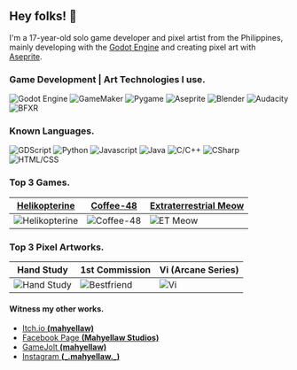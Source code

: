 ## Hey folks! 🧡
I'm a 17-year-old solo game developer and pixel artist from the Philippines, mainly developing with the [Godot Engine]( https://godotengine.org ) and creating pixel art with [Aseprite]( https://www.aseprite.org ).

### Game Development | Art Technologies I use.
![Godot Engine](https://img.shields.io/badge/game%20engine-Godot-blue)
![GameMaker](https://img.shields.io/badge/game%20engine-GameMaker-red)
![Pygame](https://img.shields.io/badge/graphics%20library-Pygame-3AA100)
![Aseprite](https://img.shields.io/badge/art%20software-Aseprite-E7E7E7)
![Blender](https://img.shields.io/badge/3D%20modeling-Blender-C6800D)
![Audacity](https://img.shields.io/badge/audio%20software-Audacity-E1C300)
![BFXR](https://img.shields.io/badge/audio%20software-BFXR-E1C98D)

### Known Languages.
![GDScript](https://img.shields.io/badge/GDScript-preferred-0A7300)
![Python](https://img.shields.io/badge/Python-preferred-0A7300)
![Javascript](https://img.shields.io/badge/Javascript-preferred-0A7300)
![Java](https://img.shields.io/badge/Java-known-A45700)
![C/C++](https://img.shields.io/badge/C/C++-known-A45700)
![CSharp](https://img.shields.io/badge/CSharp-known-A45700)
![HTML/CSS](https://img.shields.io/badge/HTML/CSS-known-A45700)

### Top 3 Games.

| [Helikopterine]( https://mahyellaw.itch.io/helikopterine )  | [Coffee-48]( https://mahyellaw.itch.io/coffee-48 ) | [Extraterrestrial Meow](https://gamejolt.com/games/et_meow/638515) |
| ------------- | ------------- | ------------- |
| ![Helikopterine](https://img.itch.zone/aW1nLzc1NDk1MjIucG5n/315x250%23c/Tz5UrI.png)  | ![Coffee-48](https://img.itch.zone/aW1nLzYyMTg5NjkucG5n/315x250%23c/%2BBdt7i.png)  | ![ET Meow](https://m.gjcdn.net/game-thumbnail/400/638515-ll-ygfv2kyp-v4.webp) |

### Top 3 Pixel Artworks.

| Hand Study | 1st Commission | Vi (Arcane Series) |
| ------------- | ------------- | ------------- |
| ![Hand Study](https://m.gjcdn.net/fireside-post-image/400/11014362-ll-zng2mp3v-v4.webp) | ![Bestfriend](https://m.gjcdn.net/fireside-post-image/400/8293017-skubid2u-v4.webp) | ![Vi](https://m.gjcdn.net/fireside-post-image/400/9736030-ll-uwnxkkae-v4.webp) |

#### Witness my other works.
- [Itch.io **(mahyellaw)**]( https://mahyellaw.itch.io )
- [Facebook Page **(Mahyellaw Studios)**]( https://www.facebook.com/mahyellawStudios )
- [GameJolt **(mahyellaw)**]( https://gamejolt.com/@mahyellaw )
- [Instagram **(\_.mahyellaw.\_)**]( https://www.instagram.com/_.mahyellaw._/ )
